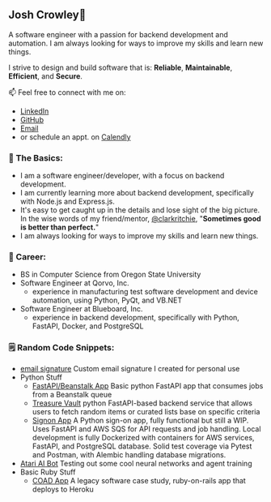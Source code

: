 ## Josh Crowley👋
A software engineer with a passion for backend development and automation. I am always looking for ways to improve my skills and learn new things.

I strive to design and build software that is: **Reliable**, **Maintainable**, **Efficient**, and **Secure**.

📫 Feel free to connect with me on:
- [LinkedIn](https://www.linkedin.com/in/joshua-crowley-3i7/)
- [GitHub](https://github.com/jcrowley3)
- [Email](mailto:jcrowley317@gmail.com)
- or schedule an appt. on [Calendly](https://calendly.com/joshcrowley/30min)

### 💬 The Basics:
- I am a software engineer/developer, with a focus on backend development.
- I am currently learning more about backend development, specifically with Node.js and Express.js.
- It's easy to get caught up in the details and lose sight of the big picture. In the wise words of my friend/mentor, [@clarkritchie](https://github.com/clarkritchie), "**Sometimes good is better than perfect.**" 
- I am always looking for ways to improve my skills and learn new things.

### 🔭 Career:
- BS in Computer Science from Oregon State University
- Software Engineer at Qorvo, Inc.
  - experience in manufacturing test software development and device automation, using Python, PyQt, and VB.NET
- Software Engineer at Blueboard, Inc.
  - experience in backend development, specifically with Python, FastAPI, Docker, and PostgreSQL


### 🗒️ Random Code Snippets:
- [email signature](https://github.com/jcrowley3/email_signature) Custom email signature I created for personal use
- Python Stuff
  - [FastAPI/Beanstalk App](https://github.com/jcrowley3/fast_stalk) Basic python FastAPI app that consumes jobs from a Beanstalk queue
  - [Treasure Vault](https://github.com/jcrowley3/treasure_vault) python FastAPI-based backend service that allows users to fetch random items or curated lists base on specific criteria
  - [Signon App](https://github.com/jcrowley3/magic_signon) A Python sign-on app, fully functional but still a WIP. Uses FastAPI and AWS SQS for API requests and job handling. Local development is fully Dockerized with containers for AWS services, FastAPI, and PostgreSQL database. Solid test coverage via Pytest and Postman, with Alembic handling database migrations.
- [Atari AI Bot](https://github.com/jcrowley3/bots-for-atari-games) Testing out some cool neural networks and agent training
- Basic Ruby Stuff
  - [COAD App](https://github.com/jcrowley3/cs362-coad-resources) A legacy software case study, ruby-on-rails app that deploys to Heroku


<!--
**jcrowley3/jcrowley3** is a ✨ _special_ ✨ repository because its `README.md` (this file) appears on your GitHub profile.

Here are some ideas to get you started:

- 🔭 I’m currently working on ...
- 🌱 I’m currently learning ...
- 👯 I’m looking to collaborate on ...
- 🤔 I’m looking for help with ...
- 💬 Ask me about ...
- 📫 How to reach me: ...
- 😄 Pronouns: ...
- ⚡ Fun fact: ...
-->
